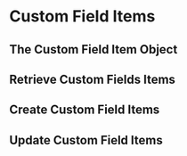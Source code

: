 # Custom Field Items

## The Custom Field Item Object

## Retrieve Custom Fields Items

## Create Custom Field Items

## Update Custom Field Items



 
